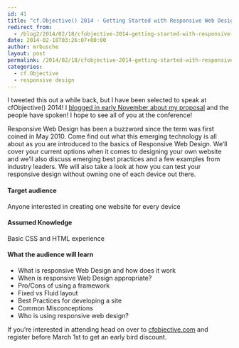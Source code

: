 ```yaml
---
id: 41
title: "cf.Objective() 2014 - Getting Started with Responsive Web Design"
redirect_from:
  - /blog2/2014/02/18/cfobjective-2014-getting-started-with-responsive-web-design/
date: 2014-02-18T03:26:07+00:00
author: mrbusche
layout: post
permalink: /2014/02/18/cfobjective-2014-getting-started-with-responsive-web-design/
categories:
  - cf.Objective
  - responsive design
---
```


I tweeted this out a while back, but I have been selected to speak at cfObjective() 2014! I [blogged in early November about my proposal](http://matthewbusche.com/blog/index.cfm/2013/11/3/cfObjective-Proposal--Getting-started-with-Responsive-Web-Design) and the people have spoken! I hope to see all of you at the conference!

Responsive Web Design has been a buzzword since the term was first coined in May 2010. Come find out what this emerging technology is all about as you are introduced to the basics of Responsive Web Design. We&#8217;ll cover your current options when it comes to designing your own website and we&#8217;ll also discuss emerging best practices and a few examples from industry leaders. We will also take a look at how you can test your responsive design without owning one of each device out there.

#### Target audience

Anyone interested in creating one website for every device

#### Assumed Knowledge

Basic CSS and HTML experience

#### What the audience will learn

- What is responsive Web Design and how does it work
- When is responsive Web Design appropriate?
- Pro/Cons of using a framework
- Fixed vs Fluid layout
- Best Practices for developing a site
- Common Misconceptions
- Who is using responsive web design?

If you&#8217;re interested in attending head on over to [cfobjective.com](http://www.cfobjective.com/) and register before March 1st to get an early bird discount.
